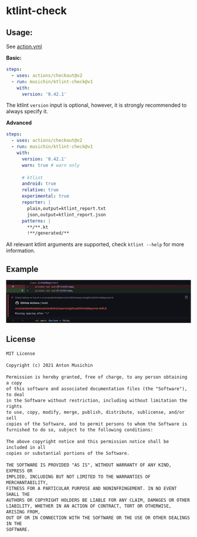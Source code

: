 # ktlint-check

## Usage:
See [action.yml](action.yml)

**Basic:**
```yaml
steps:
  - uses: actions/checkout@v2
  - run: musichin/ktlint-check@v1
    with:
      version: '0.42.1'
```
The ktlint `version` input is optional, however, it is strongly recommended to always specify it.

**Advanced**
```yaml
steps:
  - uses: actions/checkout@v2
  - run: musichin/ktlint-check@v1
    with:
      version: '0.42.1'
      warn: true # warn only

      # ktlint
      android: true
      relative: true
      experimental: true
      reporter: |
        plain,output=ktlint_report.txt
        json,output=ktlint_report.json
      patterns: |
        **/**.kt
        !**/generated/**
```
All relevant ktlint arguments are supported, check `ktlint --help` for more information.

## Example
![](example.jpg)

## License

    MIT License

    Copyright (c) 2021 Anton Musichin

    Permission is hereby granted, free of charge, to any person obtaining a copy
    of this software and associated documentation files (the "Software"), to deal
    in the Software without restriction, including without limitation the rights
    to use, copy, modify, merge, publish, distribute, sublicense, and/or sell
    copies of the Software, and to permit persons to whom the Software is
    furnished to do so, subject to the following conditions:

    The above copyright notice and this permission notice shall be included in all
    copies or substantial portions of the Software.

    THE SOFTWARE IS PROVIDED "AS IS", WITHOUT WARRANTY OF ANY KIND, EXPRESS OR
    IMPLIED, INCLUDING BUT NOT LIMITED TO THE WARRANTIES OF MERCHANTABILITY,
    FITNESS FOR A PARTICULAR PURPOSE AND NONINFRINGEMENT. IN NO EVENT SHALL THE
    AUTHORS OR COPYRIGHT HOLDERS BE LIABLE FOR ANY CLAIM, DAMAGES OR OTHER
    LIABILITY, WHETHER IN AN ACTION OF CONTRACT, TORT OR OTHERWISE, ARISING FROM,
    OUT OF OR IN CONNECTION WITH THE SOFTWARE OR THE USE OR OTHER DEALINGS IN THE
    SOFTWARE.
 